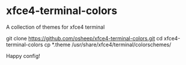 # xfce4-terminal-colors
A collection of themes for xfce4 terminal

git clone https://github.com/osheep/xfce4-terminal-colors.git
cd xfce4-terminal-colors
cp *.theme /usr/share/xfce4/terminal/colorschemes/

Happy config!
